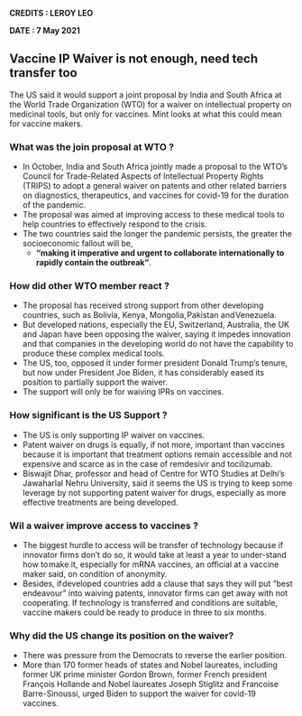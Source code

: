 **CREDITS : LEROY LEO**

**DATE : 7 May 2021**

## Vaccine IP Waiver is not enough, need tech transfer too
The US said it would support a joint proposal by India and South Africa at the World Trade Organization (WTO) for a waiver on intellectual property on medicinal tools, but only for vaccines. Mint looks at what this could mean for vaccine makers.

### What was the join proposal at WTO ?
- In October, India and South Africa jointly made a proposal to the WTO’s Council for Trade-Related Aspects of Intellectual Property Rights (TRIPS) to adopt a general waiver on patents and other related barriers on diagnostics, therapeutics, and vaccines for covid-19 for the duration of the pandemic.
- The proposal was aimed at improving access to these medical tools to help countries to effectively respond to the crisis.
- The two countries said the longer the pandemic persists, the greater the socioeconomic fallout will be, 
    - **“making it imperative and urgent to collaborate internationally to rapidly contain the outbreak”**.
  

### How did other WTO member react ?
- The proposal has received strong support from other developing countries, such as Bolivia, Kenya, Mongolia, Pakistan and Venezuela.
- But developed nations, especially the EU, Switzerland, Australia, the UK and Japan have been opposing the waiver, saying it impedes innovation and that companies in the developing world do not have the capability to produce these complex medical tools.
- The US, too, opposed it under former president Donald Trump’s tenure, but now under President Joe Biden, it has considerably eased its position to partially support the waiver.
- The support will only be for waiving IPRs on vaccines.


### How significant is the US Support ?
- The US is only supporting IP waiver on vaccines.
- Patent waiver on drugs is equally, if not more, important than vaccines because it is important that treatment options remain accessible and not expensive and scarce as in the case of remdesivir and tocilizumab.
- Biswajit Dhar, professor and head of Centre for WTO Studies at Delhi’s Jawaharlal Nehru University, said it seems the US is trying to keep some leverage by not supporting patent waiver for drugs, especially as more effective treatments are being developed.


### Wil a waiver improve access to vaccines ?
- The biggest hurdle to access will be transfer of technology because if innovator firms don’t do so, it would take at least a year to under-stand how to make it, especially for mRNA vaccines, an official at a vaccine maker said, on condition of anonymity.
- Besides, if developed countries add a clause that says they will put “best endeavour” into waiving patents, innovator firms can get away with not cooperating. If technology is transferred and conditions are suitable, vaccine makers could be ready to produce in three to six months.


### Why did the US change its position on the waiver?
- There was pressure from the Democrats to reverse the earlier position.
- More than 170 former heads of states and Nobel laureates, including former UK prime minister Gordon Brown, former French president François Hollande and Nobel laureates Joseph Stiglitz and Francoise Barre-Sinoussi, urged Biden to support the waiver for covid-19 vaccines.











